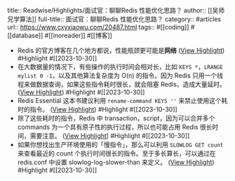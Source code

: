 title:: Readwise/Highlights/面试官：聊聊Redis 性能优化思路？
author:: [[吴师兄学算法]]
full-title:: 面试官：聊聊Redis 性能优化思路？
category:: #articles
url:: https://www.cxyxiaowu.com/20487.html
tags:: #[[coding]] #[[database]] #[[inoreader]] #[[博客]]

- Redis 的官方博客在几个地方都说，性能瓶颈更可能是**网络** ([View Highlight](https://read.readwise.io/read/01hdzbsa8yp8t4kpnhq8rqam52)) #Highlight #[[2023-10-30]]
- 在大数据量的情况下，有些操作的执行时间会相对长，比如 `KEYS *`，`LRANGE mylist 0 -1`，以及其他算法复杂度为 O(n) 的指令。因为 Redis 只用一个线程来做数据查询，如果这些指令耗时很长，就会阻塞 Redis，造成大量延时。 ([View Highlight](https://read.readwise.io/read/01hdzbsny2cq5j7nrgfnpx70ty)) #Highlight #[[2023-10-30]]
- Redis Essential 这本书建议利用 `rename-command KEYS ''` 来禁止使用这个耗时的指令。 ([View Highlight](https://read.readwise.io/read/01hdzbt9h9egrk8ypmmmw44v6n)) #Highlight #[[2023-10-30]]
- 除了这些耗时的指令，Redis 中 transaction，script，因为可以合并多个 commands 为一个具有原子性的执行过程，所以也可能占用 Redis 很长时间，需要注意。 ([View Highlight](https://read.readwise.io/read/01hdzbtf32dz17enhz1nctrfn2)) #Highlight #[[2023-10-30]]
- 如果你想找出生产环境使用的「慢指令」，那么可以利用 `SLOWLOG GET count` 来查看最近的 count 个执行时间很长的指令。至于多长算长，可以通过在 redis.conf 中设置 slowlog-log-slower-than 来定义。 ([View Highlight](https://read.readwise.io/read/01hdzbtjqaqhqndmeqk19z00wq)) #Highlight #[[2023-10-30]]
